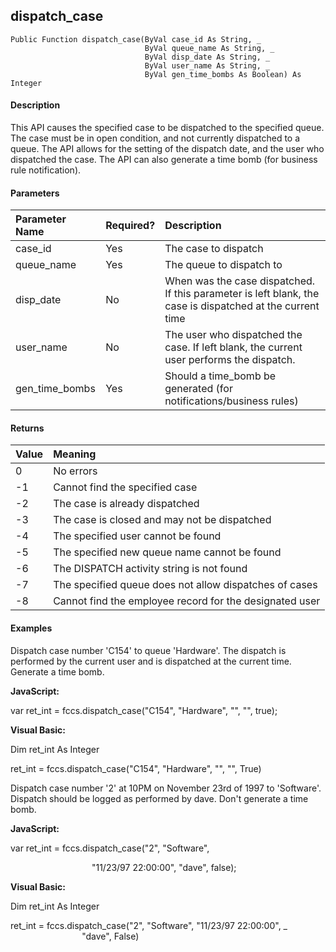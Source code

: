 dispatch_case
-------------

```
Public Function dispatch_case(ByVal case_id As String, _
                              ByVal queue_name As String, _
                              ByVal disp_date As String, _
                              ByVal user_name As String, _
                              ByVal gen_time_bombs As Boolean) As Integer
```

#### Description

This API causes the specified case to be dispatched to the specified queue. The case must be in open condition, and not currently dispatched to a queue. The API allows for the setting of the dispatch date, and the user who dispatched the case. The API can also generate a time bomb (for business rule notification).

#### Parameters

| Parameter Name | Required? | Description |
|:--- |:--- |:--- |
| case_id | Yes | The case to dispatch |
| queue_name | Yes | The queue to dispatch to |
| disp_date | No | When was the case dispatched. If this parameter is left blank, the case is dispatched at the current time |
| user_name | No | The user who dispatched the case. If left blank, the current user performs the dispatch. |
| gen_time_bombs | Yes | Should a time_bomb be generated (for notifications/business rules) |

#### Returns

| Value | Meaning |
|:--- |:--- |
| 0 | No errors |
| -1 | Cannot find the specified case |
| -2 | The case is already dispatched |
| -3 | The case is closed and may not be dispatched |
| -4 | The specified user cannot be found |
| -5 | The specified new queue name cannot be found |
| -6 | The DISPATCH activity string is not found |
| -7 | The specified queue does not allow dispatches of cases |
| -8 | Cannot find the employee record for the designated user |

#### Examples

 Dispatch case number 'C154' to queue 'Hardware'. The dispatch is performed by the current user and is dispatched at the current time. Generate a time bomb.

**JavaScript:**

var ret_int = fccs.dispatch_case("C154", "Hardware", "", "", true);

**Visual Basic:**

Dim ret_int As Integer

ret_int = fccs.dispatch_case("C154", "Hardware", "", "", True)

 Dispatch case number '2' at 10PM on November 23rd of 1997 to 'Software'. Dispatch should be logged as performed by dave. Don't generate a time bomb.

**JavaScript:**

var ret_int = fccs.dispatch_case("2", "Software",

                                 "11/23/97 22:00:00", "dave", false);

**Visual Basic:**

Dim ret_int As Integer

ret_int = fccs.dispatch_case("2", "Software", "11/23/97 22:00:00", _
                             "dave", False)